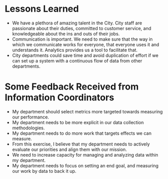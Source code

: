 # Lessons Learned
* We have a plethora of amazing talent in the City.  City staff are passionate about their duties, committed to customer service, and knowledgeable about the ins and outs of their jobs.
* Communication is important.  We need to make sure that the way in which we communicate works for everyone, that everyone uses it and understands it.  Analytics provides us a tool to facilitate that.
* City departments could save time and avoid duplication of effort if we can set up a system with a continuous flow of data from other departments.

# Some Feedback Received from Information Coordinators
* My department should select metrics more targeted towards measuring our performance.
* My department needs to be more explicit in our data collection methodologies.
* My department needs to do more work that targets effects we can measure. 
* From this exercise, I believe that my department needs to actively evaluate our priorities and align them with our mission.
* We need to increase capacity for managing and analyzing data within my department.
* My department needs to focus on setting an end goal, and measuring our work by data to back it up.